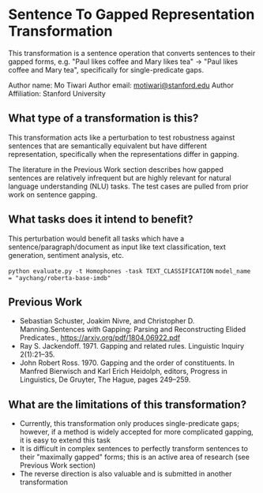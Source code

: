 # Sentence To Gapped Representation Transformation
This transformation is a sentence operation that converts sentences to their gapped forms, e.g.
"Paul likes coffee and Mary likes tea" -> "Paul likes coffee and Mary tea", specifically for single-predicate gaps.

Author name: Mo Tiwari
Author email: motiwari@stanford.edu
Author Affiliation: Stanford University

## What type of a transformation is this?
This transformation acts like a perturbation to test robustness against sentences that are 
semantically equivalent but have different representation, specifically when the representations differ in gapping.

The literature in the Previous Work section describes how gapped sentences are relatively infrequent but are highly relevant
for natural language understanding (NLU) tasks. The test cases are pulled from prior work on sentence gapping.

## What tasks does it intend to benefit?
This perturbation would benefit all tasks which have a sentence/paragraph/document as input like text classification, 
text generation, sentiment analysis, etc.

```python evaluate.py -t Homophones -task TEXT_CLASSIFICATION```
```model_name = "aychang/roberta-base-imdb"```

## Previous Work

- Sebastian Schuster, Joakim Nivre, and Christopher D. Manning.Sentences with Gapping: Parsing and Reconstructing Elided Predicates.,  https://arxiv.org/pdf/1804.06922.pdf
- Ray S. Jackendoff. 1971. Gapping and related rules. Linguistic Inquiry 2(1):21–35.
- John Robert Ross. 1970. Gapping and the order of constituents. In Manfred Bierwisch and Karl Erich Heidolph, editors, Progress in Linguistics, De Gruyter,
The Hague, pages 249–259.

## What are the limitations of this transformation?
- Currently, this transformation only produces single-predicate gaps; however, if a method is widely accepted for more complicated gapping, it is easy to extend this task
- It is difficult in complex sentences to perfectly transform sentences to their "maximally gapped" forms; this is an active area of research (see Previous Work section)
- The reverse direction is also valuable and is submitted in another transformation
